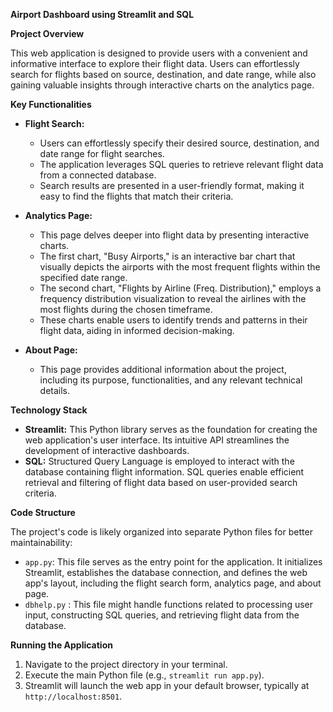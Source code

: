**Airport Dashboard using Streamlit and SQL**

**Project Overview**

This web application is designed to provide users with a convenient and informative interface to explore their flight data. Users can effortlessly search for flights based on source, destination, and date range, while also gaining valuable insights through interactive charts on the analytics page.

**Key Functionalities**

- **Flight Search:**
  - Users can effortlessly specify their desired source, destination, and date range for flight searches.
  - The application leverages SQL queries to retrieve relevant flight data from a connected database.
  - Search results are presented in a user-friendly format, making it easy to find the flights that match their criteria.

- **Analytics Page:**
  - This page delves deeper into flight data by presenting interactive charts.
  - The first chart, "Busy Airports," is an interactive bar chart that visually depicts the airports with the most frequent flights within the specified date range.
  - The second chart, "Flights by Airline (Freq. Distribution)," employs a frequency distribution visualization to reveal the airlines with the most flights during the chosen timeframe.
  - These charts enable users to identify trends and patterns in their flight data, aiding in informed decision-making.

- **About Page:**
  - This page provides additional information about the project, including its purpose, functionalities, and any relevant technical details.

**Technology Stack**

- **Streamlit:** This Python library serves as the foundation for creating the web application's user interface. Its intuitive API streamlines the development of interactive dashboards.
- **SQL:** Structured Query Language is employed to interact with the database containing flight information. SQL queries enable efficient retrieval and filtering of flight data based on user-provided search criteria.

**Code Structure**

The project's code is likely organized into separate Python files for better maintainability:

- `app.py`: This file serves as the entry point for the application. It initializes Streamlit, establishes the database connection, and defines the web app's layout, including the flight search form, analytics page, and about page.
- `dbhelp.py` : This file might handle functions related to processing user input, constructing SQL queries, and retrieving flight data from the database.

**Running the Application**

1. Navigate to the project directory in your terminal.
2. Execute the main Python file (e.g., `streamlit run app.py`).
3. Streamlit will launch the web app in your default browser, typically at `http://localhost:8501`.
